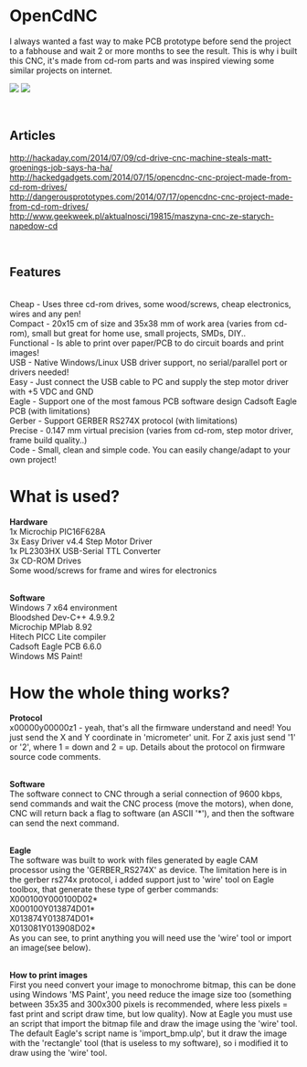 OpenCdNC
========

I always wanted a fast way to make PCB prototype before send the project to a fabhouse and wait 2 or more months to see the result. This is why i built this CNC, it's made from cd-rom parts and was inspired viewing some similar projects on internet.

[![](http://img.youtube.com/vi/3wD8tHKAZS0/0.jpg)](https://www.youtube.com/watch?v=3wD8tHKAZS0)
[![](http://img.youtube.com/vi/hrWGD7YXcFc/0.jpg)](https://www.youtube.com/watch?v=hrWGD7YXcFc)

<br><h2><b>Articles</h2></b>
http://hackaday.com/2014/07/09/cd-drive-cnc-machine-steals-matt-groenings-job-says-ha-ha/
<br>http://hackedgadgets.com/2014/07/15/opencdnc-cnc-project-made-from-cd-rom-drives/
<br>http://dangerousprototypes.com/2014/07/17/opencdnc-cnc-project-made-from-cd-rom-drives/
<br>http://www.geekweek.pl/aktualnosci/19815/maszyna-cnc-ze-starych-napedow-cd

<br><h2><b>Features</h2></b>
<br>Cheap   - Uses three cd-rom drives, some wood/screws, cheap electronics, wires and any pen!
<br>Compact - 20x15 cm of size and 35x38 mm of work area (varies from cd-rom), small but great for home use, small projects, SMDs, DIY..
<br>Functional - Is able to print over paper/PCB to do circuit boards and print images!
<br>USB     - Native Windows/Linux USB driver support, no serial/parallel port or drivers needed!
<br>Easy    - Just connect the USB cable to PC and supply the step motor driver with +5 VDC and GND
<br>Eagle   - Support one of the most famous PCB software design Cadsoft Eagle PCB (with limitations)
<br>Gerber  - Support GERBER RS274X protocol (with limitations)
<br>Precise - 0.147 mm virtual precision (varies from cd-rom, step motor driver, frame build quality..) 
<br>Code    - Small, clean and simple code. You can easily change/adapt to your own project!

<h1><b>What is used?</b></h1>
<b>Hardware</b>
<br>1x Microchip PIC16F628A
<br>3x Easy Driver v4.4 Step Motor Driver
<br>1x PL2303HX USB-Serial TTL Converter
<br>3x CD-ROM Drives
<br>Some wood/screws for frame and wires for electronics

<br><b>Software</b>
<br>Windows 7 x64 environment
<br>Bloodshed Dev-C++ 4.9.9.2
<br>Microchip MPlab 8.92
<br>Hitech PICC Lite compiler
<br>Cadsoft Eagle PCB 6.6.0
<br>Windows MS Paint!

<h1><b>How the whole thing works?</b></h1>
<b>Protocol</b>
<br>x00000y00000z1 - yeah, that's all the firmware understand and need! You just send the X and Y coordinate in 'micrometer' unit. For Z axis just send '1' or '2', where 1 = down and 2 = up. Details about the protocol on firmware source code comments.

<br><b>Software</b>
<br>The software connect to CNC through a serial connection of 9600 kbps, send commands and wait the CNC process (move the motors), when done, CNC will return back a flag to software (an ASCII '*'), and then the software can send the next command.

<br><b>Eagle</b>
<br>The software was built to work with files generated by eagle CAM processor using the 'GERBER_RS274X' as device. The limitation here is in the gerber rs274x protocol, i added support just to 'wire' tool on Eagle toolbox, that generate these type of gerber commands:
<br>X000100Y000100D02*
<br>X000100Y013874D01*
<br>X013874Y013874D01*
<br>X013081Y013908D02*
<br>As you can see, to print anything you will need use the 'wire' tool or import an image(see below).

<br><b>How to print images</b>
<br>First you need convert your image to monochrome bitmap, this can be done using Windows 'MS Paint', you need reduce the image size too (something between 35x35 and 300x300 pixels is recommended, where less pixels = fast print and script draw time, but low quality). Now at Eagle you must use an script that import the bitmap file and draw the image using the 'wire' tool. The default Eagle's script name is 'import_bmp.ulp', but it draw the image with the 'rectangle' tool (that is useless to my software), so i modified it to draw using the 'wire' tool.
